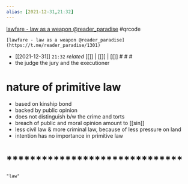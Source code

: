 ```yaml
---
alias: [2021-12-31,21:32]
---
```

[lawfare - law as a weapon @reader_paradise](https://t.me/reader_paradise/1301)
#qrcode

```qrcode
[lawfare - law as a weapon @reader_paradise](https://t.me/reader_paradise/1301)
```
- [[2021-12-31]]  `21:32` _related_ [[]] | [[]] | [[]] # # #
- the judge the jury and the executioner
# nature of primitive law
- based on kinship bond
- backed by public opinion
- does not distinguish b/w the crime and torts
- breach of public and moral opinion amount to [[sin]]
- less civil law & more criminal law, because of less pressure on land
- intention has no importance in primitive law
# ******************************
```query 2021-09-28 18:31
"law"
```